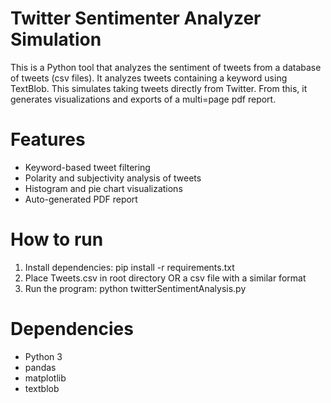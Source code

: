 # Twitter Sentimenter Analyzer Simulation

This is a Python tool that analyzes the sentiment of tweets from a database of tweets (csv files). It analyzes tweets containing a keyword using TextBlob. This simulates taking tweets directly from Twitter. From this, it generates visualizations and exports of a multi=page pdf report.

# Features
- Keyword-based tweet filtering
- Polarity and subjectivity analysis of tweets
- Histogram and pie chart visualizations
- Auto-generated PDF report

# How to run
1. Install dependencies: pip install -r requirements.txt
2. Place Tweets.csv in root directory OR a csv file with a similar format
3. Run the program: python twitterSentimentAnalysis.py

# Dependencies
- Python 3
- pandas
- matplotlib
- textblob

